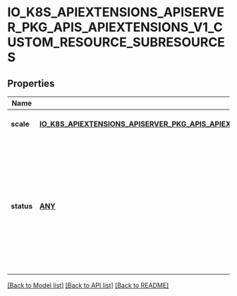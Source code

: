# IO_K8S_APIEXTENSIONS_APISERVER_PKG_APIS_APIEXTENSIONS_V1_CUSTOM_RESOURCE_SUBRESOURCES

## Properties
Name | Type | Description | Notes
------------ | ------------- | ------------- | -------------
**scale** | [**IO_K8S_APIEXTENSIONS_APISERVER_PKG_APIS_APIEXTENSIONS_V1_CUSTOM_RESOURCE_SUBRESOURCE_SCALE**](io.k8s.apiextensions-apiserver.pkg.apis.apiextensions.v1.CustomResourceSubresourceScale.md) |  | [optional] [default to null]
**status** | [**ANY**](.md) | CustomResourceSubresourceStatus defines how to serve the status subresource for CustomResources. Status is represented by the &#x60;.status&#x60; JSON path inside of a CustomResource. When set, * exposes a /status subresource for the custom resource * PUT requests to the /status subresource take a custom resource object, and ignore changes to anything except the status stanza * PUT/POST/PATCH requests to the custom resource ignore changes to the status stanza | [optional] [default to null]

[[Back to Model list]](../README.md#documentation-for-models) [[Back to API list]](../README.md#documentation-for-api-endpoints) [[Back to README]](../README.md)


